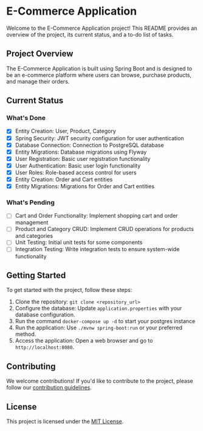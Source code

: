 # E-Commerce Application

Welcome to the E-Commerce Application project! This README provides an overview of the project, its current status, and a to-do list of tasks.

## Project Overview

The E-Commerce Application is built using Spring Boot and is designed to be an e-commerce platform where users can browse, purchase products, and manage their orders.

## Current Status

### What's Done

- [x] Entity Creation: User, Product, Category
- [x] Spring Security: JWT security configuration for user authentication
- [x] Database Connection: Connection to PostgreSQL database
- [x] Entity Migrations: Database migrations using Flyway
- [x] User Registration: Basic user registration functionality
- [x] User Authentication: Basic user login functionality
- [x] User Roles: Role-based access control for users
- [x] Entity Creation: Order and Cart entities
- [x] Entity Migrations: Migrations for Order and Cart entities

### What's Pending

- [ ] Cart and Order Functionality: Implement shopping cart and order management
- [ ] Product and Category CRUD: Implement CRUD operations for products and categories
- [ ] Unit Testing: Initial unit tests for some components
- [ ] Integration Testing: Write integration tests to ensure system-wide functionality

## Getting Started

To get started with the project, follow these steps:

1. Clone the repository: `git clone <repository_url>`
2. Configure the database: Update `application.properties` with your database configuration.
3. Run the command `docker-compose up -d` to start your postgres instance
4. Run the application: Use `./mvnw spring-boot:run` or your preferred method.
5. Access the application: Open a web browser and go to `http://localhost:8080`.

## Contributing

We welcome contributions! If you'd like to contribute to the project, please follow our [contribution guidelines](CONTRIBUTING.md).

## License

This project is licensed under the [MIT License](LICENSE).
